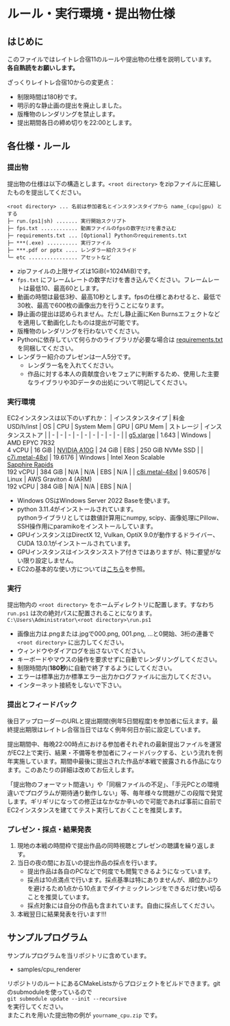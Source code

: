 # ルール・実行環境・提出物仕様

## はじめに
このファイルではレイトレ合宿11のルールや提出物の仕様を説明しています。\
**各自熟読をお願いします。**

ざっくりレイトレ合宿10からの変更点：

- 制限時間は180秒です。
- 明示的な静止画の提出を廃止しました。
- 版権物のレンダリングを禁止します。
- 提出期間各日の締め切りを22:00とします。

## 各仕様・ルール

### 提出物
提出物の仕様は以下の構造とします。`<root directory>` をzipファイルに圧縮したものを提出してください。

```
<root directory> ... 名前は参加者名とインスタンスタイプから name_(cpu|gpu) とする
├─ run.(ps1|sh) ....... 実行開始スクリプト
├─ fps.txt ............ 動画ファイルのfpsの数字だけを書き込む
├─ requirements.txt ... [Optional] Pythonのrequirements.txt
├─ ***(.exe) .......... 実行ファイル
├─ ***.pdf or pptx .... レンダラー紹介スライド
└─ etc ................ アセットなど
```

- zipファイルの上限サイズは1GiB(=1024MiB)です。
- `fps.txt` にフレームレートの数字だけを書き込んでください。フレームレートは最低10、最高60とします。
- 動画の時間は最低3秒、最高10秒とします。fpsの仕様とあわせると、最低で30枚、最高で600枚の画像出力を行うことになります。
- 静止画の提出は認められません。ただし静止画にKen Burnsエフェクトなどを適用して動画化したものは提出が可能です。
- 版権物のレンダリングを行わないでください。
- Pythonに依存していて何らかのライブラリが必要な場合は [requirements.txt](https://note.nkmk.me/python-pip-install-requirements/) を同梱してください。
- レンダラー紹介のプレゼンは一人5分です。
  - レンダラー名を入れてください。
  - 作品に対する本人の貢献度合いをフェアに判断するため、使用した主要なライブラリや3Dデータの出処について明記してください。

### 実行環境

EC2インスタンスは以下のいずれか：
| インスタンスタイプ | 料金<br/>USD/h/inst | OS | CPU | System Mem | GPU | GPU Mem | ストレージ | インスタンスストア |
| - | - | - | - | - | - | - | - | - |
| [g5.xlarge](https://aws.amazon.com/jp/ec2/instance-types/g5/) | 1.643 | Windows | AMD EPYC 7R32<br>4 vCPU | 16 GiB | [NVIDIA A10G](https://www.nvidia.com/ja-jp/data-center/products/a10-gpu/) | 24 GiB | EBS | 250 GiB NVMe SSD |
| [c7i.metal-48xl](https://aws.amazon.com/jp/ec2/instance-types/c7i/) | 19.6176 | Windows | Intel Xeon Scalable<br/>[Sapphire Rapids](https://www.intel.co.jp/content/www/jp/ja/products/docs/processors/xeon-accelerated/4th-gen-xeon-scalable-processors.html)<br>192 vCPU | 384 GiB | N/A | N/A | EBS | N/A |
| [c8i.metal-48xl](https://aws.amazon.com/jp/ec2/instance-types/c8g/) | 9.60576 | Linux | AWS Graviton 4 (ARM)<br>192 vCPU | 384 GiB | N/A | N/A | EBS | N/A |

- Windows OSはWindows Server 2022 Baseを使います。
- python 3.11.4がインストールされています。\
  pythonライブラリとしては数値計算用にnumpy, scipy、画像処理にPillow、SSH操作用にparamikoをインストールしています。
- GPUインスタンスはDirectX 12, Vulkan, OptiX 9.0が動作するドライバー、CUDA 13.0.1がインストールされています。
- GPUインスタンスはインスタンスストア付きではありますが、特に要望がない限り設定しません。
- EC2の基本的な使い方については[こちら](AWS101.md)を参照。

### 実行

提出物内の `<root directory>` をホームディレクトリに配置します。すなわち `run.ps1` は次の絶対パスに配置されることになります。\
`C:\Users\Administrator\<root directory>\run.ps1`

- 画像出力は.pngまたは.jpgで000.png, 001.png, ...と0開始、3桁の連番で `<root directory>` に出力してください。
- ウィンドウやダイアログを出さないでください。
- キーボードやマウスの操作を要求せずに自動でレンダリングしてください。
- 制限時間内(**180秒**)に自動で終了するようにしてください。
- エラーは標準出力か標準エラー出力かログファイルに出力してください。
- インターネット接続をしないで下さい。

### 提出とフィードバック
後日アップローダーのURLと提出期間(例年5日間程度)を参加者に伝えます。最終提出期限はレイトレ合宿当日ではなく例年何日か前に設定しています。

提出期間中、毎晩22:00時点における参加者それぞれの最新提出ファイルを運営がEC2上で実行、結果・不備等を参加者にフィードバックする、という流れを例年実施しています。期間中最後に提出された作品が本戦で披露される作品になります。このあたりの詳細は改めてお伝えします。

「提出物のフォーマット間違い」や「同梱ファイルの不足」、「手元PCとの環境違いでプログラムが期待通り動作しない」等、毎年様々な問題がこの段階で発覚します。ギリギリになっての修正はなかなか辛いので可能であれば事前に自前でEC2インスタンスを建ててテスト実行しておくことを推奨します。

### プレゼン・採点・結果発表
1. 現地の本戦の時間枠で提出作品の同時視聴とプレゼンの聴講を繰り返します。
1. 当日の夜の間にお互いの提出作品の採点を行います。
   - 提出作品は各自のPCなどで何度でも閲覧できるようになっています。
   - 採点は10点満点で行います。採点基準は特にありませんが、順位かぶりを避けるため1点から10点までダイナミックレンジをできるだけ使い切ることを推奨しています。
   - 採点対象には自分の作品も含まれています。自由に採点してください。
1. 本戦翌日に結果発表を行います!!!



## サンプルプログラム

サンプルプログラムを当リポジトリに含めています。

- samples/cpu_renderer

リポジトリのルートにあるCMakeListsからプロジェクトをビルドできます。gitのsubmoduleを使っているので\
`git submodule update --init --recursive`\
を実行してください。\
またこれを用いた提出物の例が `yourname_cpu.zip` です。